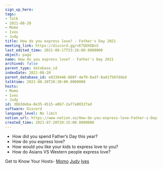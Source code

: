 ```yaml
---
sign_up_here: 
tags:
- Talk
- 2021-08-20
- Momo
- Ives
- Judy
title: How do you express love? - Father's Day 2021
meeting_link: https://discord.gg/vE7QUXGDnS
last_edited_time: 2021-08-17T23:26:00.0000000
object: page
name: How do you express love? - Father's Day 2021
archived: false
parent_type: database_id
indexDate: 2021-08-20
parent_database_id: e9339446-880f-4ef0-8ad7-8ad1f507dded
talktime: 2021-08-20T20:30:00.0000000
hosts:
- Momo
- Ives
- Judy
id: 3863deba-8e35-4515-a0b7-2a77a0032fad
software: Discord
language_level: No limit
notion_url: https://www.notion.so/How-do-you-express-love-Father-s-Day-2021-3863deba8e354515a0b72a77a0032fad
created_time: 2021-07-20T20:15:00.0000000
---
```


   - How did you spend Father’s Day this year?
   - How do you express love?
   - How would you like your kids to express love to you?
   - How do Asians VS Western people express love? 

Get to Know Your Hosts-
[Momo](/23f0f26c7f1547c0b08477c0c6f1f461)
[Judy](/d7df8bdfae994fc1a37a32b73806247f)
[Ives](/80871d292cbd411da0b1ab74bb5bccfd)




